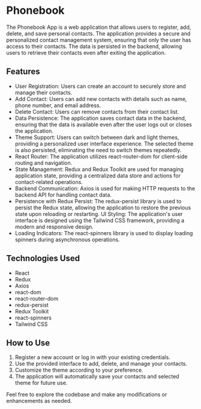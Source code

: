 # Phonebook

The Phonebook App is a web application that allows users to register, add, delete, and save personal contacts. The application provides a secure and personalized contact management system, ensuring that only the user has access to their contacts. The data is persisted in the backend, allowing users to retrieve their contacts even after exiting the application.

## Features

- User Registration: Users can create an account to securely store and manage their contacts.
- Add Contact: Users can add new contacts with details such as name, phone number, and email address.
- Delete Contact: Users can remove contacts from their contact list.
- Data Persistence: The application saves contact data in the backend, ensuring that the data is available even after the user logs out or closes the application.
- Theme Support: Users can switch between dark and light themes, providing a personalized user interface experience. The selected theme is also persisted, eliminating the need to switch themes repeatedly.
- React Router: The application utilizes react-router-dom for client-side routing and navigation.
- State Management: Redux and Redux Toolkit are used for managing application state, providing a centralized data store and actions for contact-related operations.
- Backend Communication: Axios is used for making HTTP requests to the backend API for handling contact data.
- Persistence with Redux Persist: The redux-persist library is used to persist the Redux state, allowing the application to restore the previous state upon reloading or restarting.
  UI Styling: The application's user interface is designed using the Tailwind CSS framework, providing a modern and responsive design.
- Loading Indicators: The react-spinners library is used to display loading spinners during asynchronous operations.

## Technologies Used

- React
- Redux
- Axios
- react-dom
- react-router-dom
- redux-persist
- Redux Toolkit
- react-spinners
- Tailwind CSS

## How to Use

1. Register a new account or log in with your existing credentials.
2. Use the provided interface to add, delete, and manage your contacts.
3. Customize the theme according to your preference.
4. The application will automatically save your contacts and selected theme for future use.

Feel free to explore the codebase and make any modifications or enhancements as needed.
